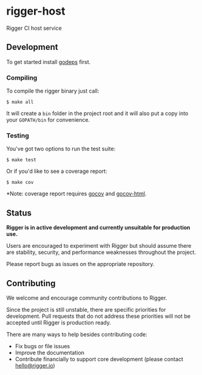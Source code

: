 rigger-host
===========

Rigger CI host service

## Development ##

To get started install [godeps](https://github.com/tools/godep) first.

### Compiling ###

To compile the rigger binary just call:

```
$ make all
```

It will create a `bin` folder in the project root and it will also put a copy into your `GOPATH/bin` for convenience.

### Testing ###

You've got two options to run the test suite:

```
$ make test
```

Or if you'd like to see a coverage report:

```
$ make cov
```

*Note: coverage report requires [gocov](https://github.com/axw/gocov) and [gocov-html](https://github.com/matm/gocov-html).

## Status ##

**Rigger is in active development and currently unsuitable for production use.**

Users are encouraged to experiment with Rigger but should assume there are stability, security, and performance weaknesses throughout the project.

Please report bugs as issues on the appropriate repository.

## Contributing ##

We welcome and encourage community contributions to Rigger.

Since the project is still unstable, there are specific priorities for development. Pull requests that do not address these priorities will not be accepted until Rigger is production ready.

There are many ways to help besides contributing code:

- Fix bugs or file issues
- Improve the documentation
- Contribute financially to support core development (please contact hello@rigger.io)
